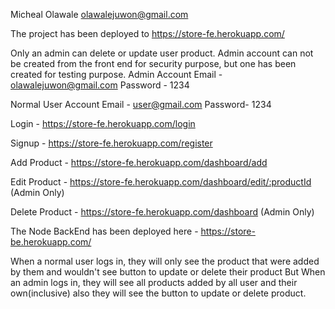 Micheal Olawale
olawalejuwon@gmail.com

The project has been deployed to  https://store-fe.herokuapp.com/

Only an admin can delete or update user product.
Admin account can not be created from the front end for security purpose, but one has been created for testing purpose.
Admin Account
Email - olawalejuwon@gmail.com
Password - 1234


Normal User Account
Email - user@gmail.com
Password- 1234

Login - https://store-fe.herokuapp.com/login

Signup - https://store-fe.herokuapp.com/register

Add Product - https://store-fe.herokuapp.com/dashboard/add

Edit Product - https://store-fe.herokuapp.com/dashboard/edit/:productId (Admin Only)

Delete Product - https://store-fe.herokuapp.com/dashboard (Admin Only)

The Node BackEnd has been deployed here - https://store-be.herokuapp.com/


When a normal user logs in, they will only see the product that were added by them and wouldn't see button to update or delete their product
But
When an admin logs in, they will see all products added by all user and their own(inclusive) also they will see the button to update or delete product.